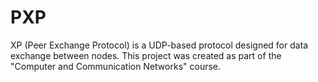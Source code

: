 # PXP
XP (Peer Exchange Protocol) is a UDP-based protocol designed for data exchange between nodes. This project was created as part of the "Computer and Communication Networks" course.
